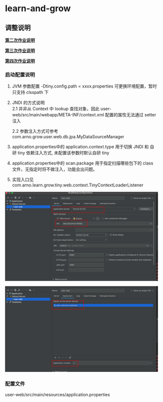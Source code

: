 # learn-and-grow

## 调整说明

[**第二次作业说明**](second_refactor_description.md)

[**第三次作业说明**](third_refactor_description.md)

[**第四次作业说明**](fourth_refactor_description.md)

### 启动配置说明

1. JVM 参数配置 -Dtiny.config.path = xxxx.properties 可更换环境配置，暂时只支持 clsspath 下
2. JNDI 的方式说明   
   2.1 并非从 Context 中 lookup 查找对象，因此 user-web/src/main/webapp/META-INF/context.xml 配置的属性无法通过 setter 注入
   
   2.2 参数注入方式可参考 com.arno.grow.user.web.db.jpa.MyDataSourceManager
3. application.properties中的 application.context.type 用于切换 JNDI 和 自研 tiny 依赖注入方式, 未配置该参数时默认自研 tiny
4. application.properties中的 scan.package 用于指定扫描哪些包下的 class 文件，无指定时将不做注入，功能会出问题。
5. 实现入口见 com.arno.learn.grow.tiny.web.context.TinyContextLoaderListener 

![image-20210302230056467](./启动.png)

![image-20210302230141707](./启动2.png)

### 配置文件

user-web/src/main/resources/application.properties